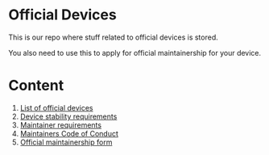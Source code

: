 # Official Devices

This is our repo where stuff related to official devices is stored.

You also need to use this to apply for official maintainership for your device.

# Content

1. [List of official devices](devices.md)
2. [Device stability requirements](https://github.com/RisingTechOSS-devices/official_devices/blob/main/docs/devicereq.md)
3. [Maintainer requirements](https://github.com/RisingTechOSS-devices/official_devices/blob/main/docs/maintainerreq.md)
4. [Maintainers Code of Conduct](https://github.com/RisingTechOSS-devices/official_devices/blob/main/docs/conduct.md)
5. [Official maintainership form](https://github.com/RisingTechOSS-devices/official_devices/issues/new/choose)
